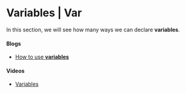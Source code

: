 # Variables | Var 

In this section, we will see how many ways we can declare __variables__.  

#### Blogs

- [How to use __variables__](https://www.digitalocean.com/community/tutorials/how-to-use-variables-and-constants-in-go)

#### Videos

- [Variables](https://youtu.be/J8bWb2Nu1Fg)



